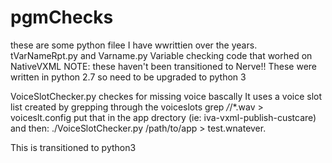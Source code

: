 # pgmChecks
these are some python filee I have wwrittien over the years. 
tVarNameRpt.py and Varname.py 
Variable checking code that worhed on NativeVXML NOTE: these haven't been transitioned to Nerve!! 
These were written in python 2.7 so need to be upgraded to python 3

VoiceSlotChecker.py 
checkes for missing voice bascally
It uses a voice slot list created by grepping through the voiceslots
grep */*/*.wav > voiceslt.config
put that in the app drectory (ie: iva-vxml-publish-custcare)
and then:
./VoiceSlotChecker.py /path/to/app > test.wnatever.


This is transitioned to python3  

